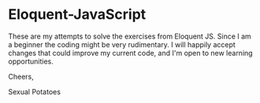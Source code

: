 # Eloquent-JavaScript

These are my attempts to solve the exercises from Eloquent JS.
Since I am a beginner the coding might be very rudimentary. 
I will happily accept changes that could improve my current code, and I'm open to new learning opportunities.

Cheers,

Sexual Potatoes
